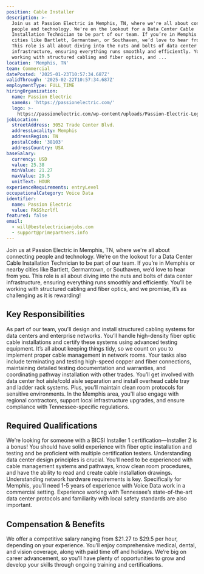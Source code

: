 ```yaml
---
position: Cable Installer
description: >-
  Join us at Passion Electric in Memphis, TN, where we're all about connecting
  people and technology. We're on the lookout for a Data Center Cable
  Installation Technician to be part of our team. If you’re in Memphis or nearby
  cities like Bartlett, Germantown, or Southaven, we’d love to hear from you.
  This role is all about diving into the nuts and bolts of data center
  infrastructure, ensuring everything runs smoothly and efficiently. You’ll be
  working with structured cabling and fiber optics, and ...
location: 'Memphis, TN'
team: Commercial
datePosted: '2025-01-23T10:57:34.687Z'
validThrough: '2025-02-22T10:57:34.687Z'
employmentType: FULL_TIME
hiringOrganization:
  name: Passion Electric
  sameAs: 'https://passionelectric.com/'
  logo: >-
    https://passionelectric.com/wp-content/uploads/Passion-Electric-Logo-web-final-wide-full-color.png.webp
jobLocation:
  streetAddress: 3052 Trade Center Blvd.
  addressLocality: Memphis
  addressRegion: TN
  postalCode: '38103'
  addressCountry: USA
baseSalary:
  currency: USD
  value: 25.38
  minValue: 21.27
  maxValue: 29.5
  unitText: HOUR
experienceRequirements: entryLevel
occupationalCategory: Voice Data
identifier:
  name: Passion Electric
  value: PASShzrlfl
featured: false
email:
  - will@bestelectricianjobs.com
  - support@primepartners.info
---
```




Join us at Passion Electric in Memphis, TN, where we're all about connecting people and technology. We're on the lookout for a Data Center Cable Installation Technician to be part of our team. If you’re in Memphis or nearby cities like Bartlett, Germantown, or Southaven, we’d love to hear from you. This role is all about diving into the nuts and bolts of data center infrastructure, ensuring everything runs smoothly and efficiently. You’ll be working with structured cabling and fiber optics, and we promise, it’s as challenging as it is rewarding!

## Key Responsibilities
As part of our team, you'll design and install structured cabling systems for data centers and enterprise networks. You’ll handle high-density fiber optic cable installations and certify these systems using advanced testing equipment. It’s all about keeping things tidy, so we count on you to implement proper cable management in network rooms. Your tasks also include terminating and testing high-speed copper and fiber connections, maintaining detailed testing documentation and warranties, and coordinating pathway installation with other trades. You’ll get involved with data center hot aisle/cold aisle separation and install overhead cable tray and ladder rack systems. Plus, you’ll maintain clean room protocols for sensitive environments. In the Memphis area, you'll also engage with regional contractors, support local infrastructure upgrades, and ensure compliance with Tennessee-specific regulations.

## Required Qualifications
We’re looking for someone with a BICSI Installer 1 certification—Installer 2 is a bonus! You should have solid experience with fiber optic installation and testing and be proficient with multiple certification testers. Understanding data center design principles is crucial. You’ll need to be experienced with cable management systems and pathways, know clean room procedures, and have the ability to read and create cable installation drawings. Understanding network hardware requirements is key. Specifically for Memphis, you’ll need 1-5 years of experience with Voice Data work in a commercial setting. Experience working with Tennessee’s state-of-the-art data center protocols and familiarity with local safety standards are also important.

## Compensation & Benefits
We offer a competitive salary ranging from $21.27 to $29.5 per hour, depending on your experience. You’ll enjoy comprehensive medical, dental, and vision coverage, along with paid time off and holidays. We’re big on career advancement, so you’ll have plenty of opportunities to grow and develop your skills through ongoing training and certifications.
